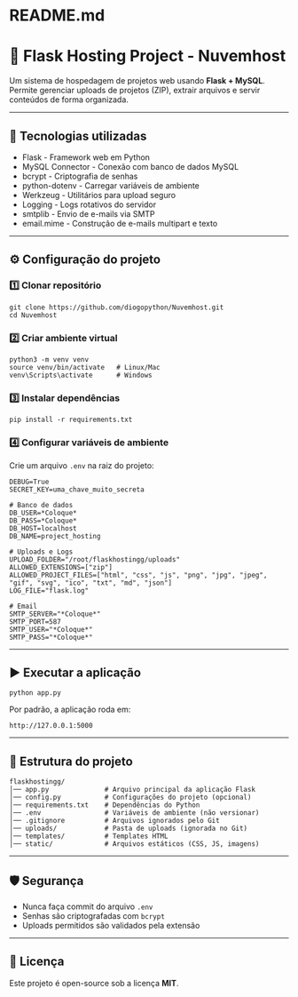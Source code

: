 # README.md

# 🚀 Flask Hosting Project - Nuvemhost

Um sistema de hospedagem de projetos web usando **Flask + MySQL**.
Permite gerenciar uploads de projetos (ZIP), extrair arquivos e servir conteúdos de forma organizada.

---

## 📌 Tecnologias utilizadas

* Flask - Framework web em Python
* MySQL Connector - Conexão com banco de dados MySQL
* bcrypt - Criptografia de senhas
* python-dotenv - Carregar variáveis de ambiente
* Werkzeug - Utilitários para upload seguro
* Logging - Logs rotativos do servidor
* smtplib - Envio de e-mails via SMTP
* email.mime - Construção de e-mails multipart e texto

---

## ⚙️ Configuração do projeto

### 1️⃣ Clonar repositório

```
git clone https://github.com/diogopython/Nuvemhost.git
cd Nuvemhost
```

### 2️⃣ Criar ambiente virtual

```
python3 -m venv venv
source venv/bin/activate   # Linux/Mac
venv\Scripts\activate      # Windows
```

### 3️⃣ Instalar dependências

```
pip install -r requirements.txt
```

### 4️⃣ Configurar variáveis de ambiente

Crie um arquivo `.env` na raiz do projeto:

```
DEBUG=True
SECRET_KEY=uma_chave_muito_secreta

# Banco de dados
DB_USER=*Coloque*
DB_PASS=*Coloque*
DB_HOST=localhost
DB_NAME=project_hosting

# Uploads e Logs
UPLOAD_FOLDER="/root/flaskhostingg/uploads"
ALLOWED_EXTENSIONS=["zip"]
ALLOWED_PROJECT_FILES=["html", "css", "js", "png", "jpg", "jpeg", "gif", "svg", "ico", "txt", "md", "json"]
LOG_FILE="flask.log"

# Email
SMTP_SERVER="*Coloque*"
SMTP_PORT=587
SMTP_USER="*Coloque*"
SMTP_PASS="*Coloque*"
```

---

## ▶️ Executar a aplicação

```
python app.py
```

Por padrão, a aplicação roda em:

```
http://127.0.0.1:5000
```

---

## 📂 Estrutura do projeto

```
flaskhostingg/
│── app.py              # Arquivo principal da aplicação Flask
│── config.py           # Configurações do projeto (opcional)
│── requirements.txt    # Dependências do Python
│── .env                # Variáveis de ambiente (não versionar)
│── .gitignore          # Arquivos ignorados pelo Git
│── uploads/            # Pasta de uploads (ignorada no Git)
│── templates/          # Templates HTML
│── static/             # Arquivos estáticos (CSS, JS, imagens)
```

---

## 🛡️ Segurança

* Nunca faça commit do arquivo `.env`
* Senhas são criptografadas com `bcrypt`
* Uploads permitidos são validados pela extensão

---

## 📜 Licença

Este projeto é open-source sob a licença **MIT**.